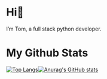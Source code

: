 # Hi👋 

I’m Tom, a full stack python developer.

# My Github Stats

[![Top Langs](https://github-readme-stats.vercel.app/api/top-langs/?username=twarsop&theme=dracula&layout=compact)](https://github.com/anuraghazra/github-readme-stats)[![Anurag's GitHub stats](https://github-readme-stats.vercel.app/api?username=twarsop&theme=dracula)](https://github.com/anuraghazra/github-readme-stats)

<!---
twarsop/twarsop is a ✨ special ✨ repository because its `README.md` (this file) appears on your GitHub profile.
You can click the Preview link to take a look at your changes.
--->
